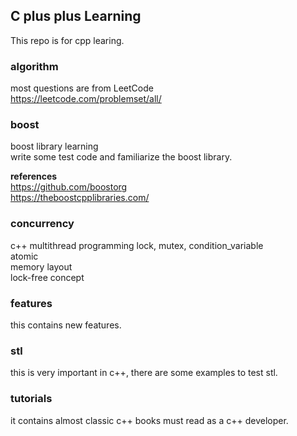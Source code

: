 ## C plus plus Learning
This repo is for cpp learing.  

### algorithm
most questions are from LeetCode  
https://leetcode.com/problemset/all/  

### boost
boost library learning  
write some test code and familiarize the boost library.  

**references**  
https://github.com/boostorg  
https://theboostcpplibraries.com/  

### concurrency
c++ multithread programming
lock, mutex, condition_variable  
atomic  
memory layout  
lock-free concept  

### features
this contains new features.

### stl
this is very important in c++, there are some examples to test stl.

### tutorials
it contains almost classic c++ books must read as a c++ developer.
